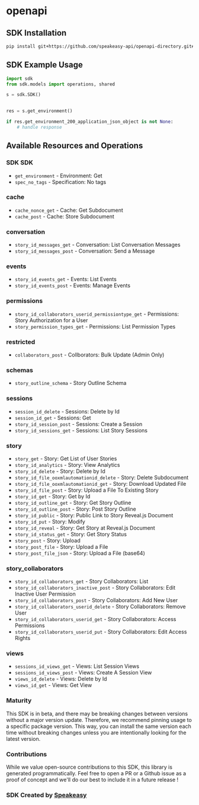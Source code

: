 # openapi

<!-- Start SDK Installation -->
## SDK Installation

```bash
pip install git+https://github.com/speakeasy-api/openapi-directory.git#subdirectory=SDKs/presalytics.io/story/0.3.1/python
```
<!-- End SDK Installation -->

## SDK Example Usage
<!-- Start SDK Example Usage -->
```python
import sdk
from sdk.models import operations, shared

s = sdk.SDK()

    
res = s.get_environment()

if res.get_environment_200_application_json_object is not None:
    # handle response
```
<!-- End SDK Example Usage -->

<!-- Start SDK Available Operations -->
## Available Resources and Operations

### SDK SDK

* `get_environment` - Environment: Get
* `spec_no_tags` - Specification: No tags

### cache

* `cache_nonce_get` - Cache: Get Subdocument
* `cache_post` - Cache: Store Subdocument

### conversation

* `story_id_messages_get` - Conversation: List Conversation Messages
* `story_id_messages_post` - Conversation: Send a Message

### events

* `story_id_events_get` - Events: List Events
* `story_id_events_post` - Events: Manage Events

### permissions

* `story_id_collaborators_userid_permissiontype_get` - Permissions: Story Authorization for a User
* `story_permission_types_get` - Permissions: List Permission Types

### restricted

* `collaborators_post` - Collborators: Bulk Update (Admin Only)

### schemas

* `story_outline_schema` - Story Outline Schema

### sessions

* `session_id_delete` - Sessions: Delete by Id
* `session_id_get` - Sessions: Get
* `story_id_session_post` - Sessions: Create a Session
* `story_id_sessions_get` - Sessions: List Story Sessions

### story

* `story_get` - Story: Get List of User Stories
* `story_id_analytics` - Story: View Analytics
* `story_id_delete` - Story: Delete by Id
* `story_id_file_ooxmlautomationid_delete` - Story: Delete Subdocument
* `story_id_file_ooxmlautomationid_get` - Story: Download Updated File
* `story_id_file_post` - Story: Upload a File To Existing Story
* `story_id_get` - Story: Get by Id
* `story_id_outline_get` - Story: Get Story Outline
* `story_id_outline_post` - Story: Post Story Outline
* `story_id_public` - Story: Public Link to Story Reveal.js Document
* `story_id_put` - Story: Modify
* `story_id_reveal` - Story: Get Story at Reveal.js Document
* `story_id_status_get` - Story: Get Story Status
* `story_post` - Story: Upload
* `story_post_file` - Story: Upload a File
* `story_post_file_json` - Story: Upload a File (base64)

### story_collaborators

* `story_id_collaborators_get` - Story Collaborators: List
* `story_id_collaborators_inactive_post` - Story Collaborators: Edit Inactive User Permission
* `story_id_collaborators_post` - Story Collaborators: Add New User
* `story_id_collaborators_userid_delete` - Story Collaborators: Remove User
* `story_id_collaborators_userid_get` - Story Collaborators: Access Permissions
* `story_id_collaborators_userid_put` - Story Collaborators: Edit Access Rights

### views

* `sessions_id_views_get` - Views: List Session Views
* `sessions_id_views_post` - Views: Create A Session View
* `views_id_delete` - Views: Delete by Id
* `views_id_get` - Views: Get View
<!-- End SDK Available Operations -->

### Maturity

This SDK is in beta, and there may be breaking changes between versions without a major version update. Therefore, we recommend pinning usage
to a specific package version. This way, you can install the same version each time without breaking changes unless you are intentionally
looking for the latest version.

### Contributions

While we value open-source contributions to this SDK, this library is generated programmatically.
Feel free to open a PR or a Github issue as a proof of concept and we'll do our best to include it in a future release !

### SDK Created by [Speakeasy](https://docs.speakeasyapi.dev/docs/using-speakeasy/client-sdks)

